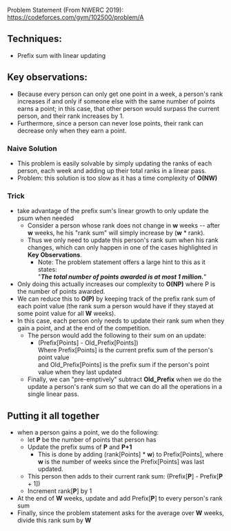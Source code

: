 Problem Statement (From NWERC 2019): https://codeforces.com/gym/102500/problem/A 

## Techniques:
* Prefix sum with linear updating

## Key observations:
* Because every person can only get one point in a week, a person's rank increases if and only if someone else with the same number of points earns a point; in this case, that other person would surpass the current person, and their rank increases by 1.
* Furthermore, since a person can never lose points, their rank can decrease only when they earn a point.

### Naive Solution
* This problem is easily solvable by simply updating the ranks of each person, each week and adding up their total ranks in a linear pass.
* Problem: this solution is too slow as it has a time complexity of **O(NW)**
### Trick
* take advantage of the prefix sum's linear growth to only update the psum when needed
  * Consider a person whose rank does not change in **w** weeks -- after **w** weeks, he his "rank sum" will simply increase by (**w** * rank).
  * Thus we only need to update this person's rank sum when his rank changes, which can only happen in one of the cases highlighted in **Key Observations**.
    * Note: The problem statement offers a large hint to this as it states: <br /> 
    "***The total number of points awarded is at most 1 million.***"
* Only doing this actually increases our complexity to **O(NP)** where P is the number of points awarded.
* We can reduce this to **O(P)** by keeping track of the prefix rank sum of each point value (the rank sum a person would have if they stayed at some point value for all **W** weeks).
* In this case, each person only needs to update their rank sum when they gain a point, and at the end of the competition.
  * The person would add the following to their sum on an update:
    * (Prefix[Points] - Old_Prefix[Points]) <br />
    Where Prefix[Points] is the current prefix sum of the person's point value <br />
    and Old_Prefix[Points] is the prefix sum if the person's point value when they last updated
  * Finally, we can "pre-emptively" subtract **Old_Prefix** when we do the update a person's rank sum so that we can do all the operations in a single linear pass.
## Putting it all together
* when a person gains a point, we do the following:
  * let **P** be the number of points that person has
  * Update the prefix sums of **P** and **P+1**
    * This is done by adding (rank[Points] * **w**) to Prefix[Points], where **w** is the number of weeks since the Prefix[Points] was last updated.
  * This person then adds to their current rank sum: (Prefix[**P**] - Prefix[**P** + 1])
  * Increment rank[**P**] by 1
* At the end of **W** weeks, update and add Prefix[**P**] to every person's rank sum
* Finally, since the problem statement asks for the average over **W** weeks, divide this rank sum by **W**
